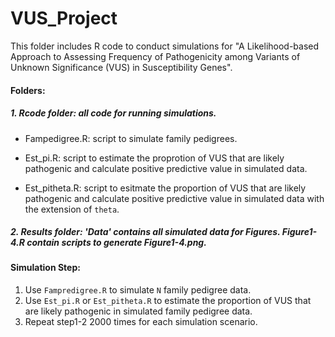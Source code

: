 # VUS_Project


This folder includes R code to conduct simulations for "A Likelihood-based Approach to Assessing Frequency of Pathogenicity among Variants of Unknown Significance (VUS) in Susceptibility Genes".


#### Folders:

##### 1. Rcode folder: all code for running simulations. 
- Fampedigree.R: script to simulate family pedigrees.

- Est_pi.R: script to estimate the proprotion of VUS that are likely pathogenic and calculate positive predictive value in simulated data. 

- Est_pitheta.R: script to esitmate the proportion of VUS that are likely pathogenic and calculate positive predictive value in simulated data with the extension of `theta`.

##### 2. Results folder: 'Data' contains all simulated data for Figures. Figure1-4.R contain scripts to generate Figure1-4.png. 



#### Simulation Step:

1. Use `Fampredigree.R` to simulate `N` family pedigree data. 
2. Use `Est_pi.R` or `Est_pitheta.R` to estimate the proportion of VUS that are likely pathogenic in simulated family pedigree data. 
3. Repeat step1-2 2000 times for each simulation scenario. 







